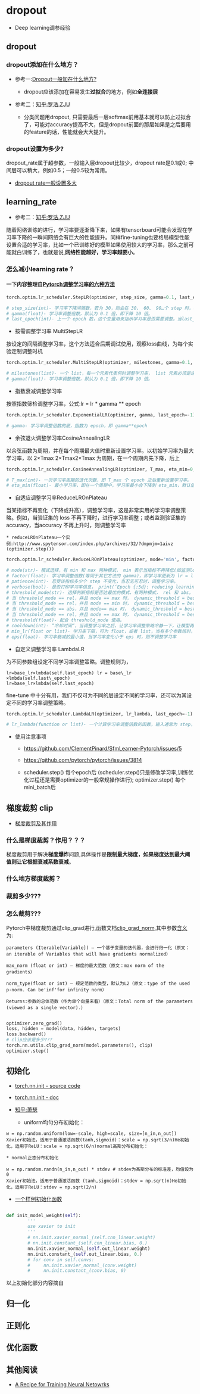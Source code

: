 # dropout

* Deep learning调参经验

## dropout

### dropout添加在什么地方？


* 参考一:[Dropout一般加在什么地方?](https://blog.csdn.net/qq_27292549/article/details/81092653)

    * dropout应该添加在容易发生**过拟合**的地方，例如**全连接层**


* 参考二：[知乎:罗浩.ZJU](https://www.zhihu.com/question/41631631)

    * 分类问题用dropout, 只需要最后一层softmax前用基本就可以防止过拟合了，可能对accuracy提高不大，但是dropout前面的那层如果是之后要用的feature的话，性能就会大大提升。

### dropout设置为多少?

dropout_rate属于超参数，一般输入层dropout比较少，dropout rate是0.1或0; 中间层可以稍大，例如0.5；一般0.5较为常用。

* [dropout rate一般设置多大](http://sofasofa.io/forum_main_post.php?postid=1001988)

## learning_rate

* 参考二：[知乎:罗浩.ZJU](https://www.zhihu.com/question/41631631)

随着网络训练的进行，学习率要逐渐降下来，如果有tensorboard可能会发现在学习率下降的一瞬间网络会有巨大的性能提升。同样fine-tuning也要格局模型性能设置合适的学习率，比如一个已训练好的模型如果使用较大的学习率，那么之前可能就白训练了，也就是说,**网络性能越好，学习率越要小**。


### 怎么减小learning rate？

#### 一下内容整理自[Pytorch调整学习率的六种方法](https://blog.csdn.net/shanglianlm/article/details/85143614)

```python
torch.optim.lr_scheduler.StepLR(optimizer, step_size, gamma=0.1, last_epoch=-1)

# step_size(int)- 学习率下降间隔数，若为 30，则会在 30、 60、 90…个 step 时，将学习率调整为 lr*gamma。
# gamma(float)- 学习率调整倍数，默认为 0.1 倍，即下降 10 倍。
# last_epoch(int)- 上一个 epoch 数，这个变量用来指示学习率是否需要调整。当last_epoch 符合设定的间隔时，就会对学习率进行调整。当为-1 时，学习率设置为初始值。
```

* 按需调整学习率 MultiStepLR

按设定的间隔调整学习率，这个方法适合后期调试使用，观察loss曲线，为每个实验定制调整时机

```python
torch.optim.lr_scheduler.MultiStepLR(optimizer, milestones, gamma=0.1, last_epoch=-1)

# milestones(list)- 一个 list，每一个元素代表何时调整学习率， list 元素必须是递增的。如 milestones=[30,80,120]
# gamma(float)- 学习率调整倍数，默认为 0.1 倍，即下降 10 倍。
```

* 指数衰减调整学习率

按照指数筛检调整学习率，公式:lr = lr * gamma ** epoch

```python
torch.optim.lr_scheduler.ExponentialLR(optimizer, gamma, last_epoch=-1)

# gamma- 学习率调整倍数的底，指数为 epoch，即 gamma**epoch
```

* 余弦退火调整学习率CosineAnnealingLR

以余弦函数为周期，并在每个周期最大值时重新设置学习率。以初始学习率为最大学习率，以 2×Tmax 2×Tmax2×Tmax 为周期，在一个周期内先下降，后上

```python
torch.optim.lr_scheduler.CosineAnnealingLR(optimizer, T_max, eta_min=0, last_epoch=-1)

# T_max(int)- 一次学习率周期的迭代次数，即 T_max 个 epoch 之后重新设置学习率。
# eta_min(float)- 最小学习率，即在一个周期中，学习率最小会下降到 eta_min，默认值为 0。
```

* 自适应调整学习率ReduceLROnPlateau

当某指标不再变化（下降或升高），调整学习率，这是非常实用的学习率调整策略。例如，当验证集的 loss 不再下降时，进行学习率调整；或者监测验证集的 accuracy，当accuracy 不再上升时，则调整学习率

    * reduceLROnPlateau一个实例:http://www.spytensor.com/index.php/archives/32/?dmpmjm=1aivz (optimizer.step())

```python
torch.optim.lr_scheduler.ReduceLROnPlateau(optimizer, mode='min', factor=0.1, patience=10, verbose=False, threshold=0.0001, threshold_mode='rel', cooldown=0, min_lr=0, eps=1e-08)

# mode(str)- 模式选择，有 min 和 max 两种模式， min 表示当指标不再降低(如监测loss)， max 表示当指标不再升高(如监测 accuracy)。
# factor(float)- 学习率调整倍数(等同于其它方法的 gamma)，即学习率更新为 lr = lr * factor
# patience(int)- 忍受该指标多少个 step 不变化，当忍无可忍时，调整学习率。
# verbose(bool)- 是否打印学习率信息， print(‘Epoch {:5d}: reducing learning rate of group {} to {:.4e}.’.format(epoch, i, new_lr))
# threshold_mode(str)- 选择判断指标是否达最优的模式，有两种模式， rel 和 abs。
# 当 threshold_mode == rel，并且 mode == max 时， dynamic_threshold = best * ( 1 +threshold )；
# 当 threshold_mode == rel，并且 mode == min 时， dynamic_threshold = best * ( 1 -threshold )；
# 当 threshold_mode == abs，并且 mode== max 时， dynamic_threshold = best + threshold ；
# 当 threshold_mode == rel，并且 mode == max 时， dynamic_threshold = best - threshold；
# threshold(float)- 配合 threshold_mode 使用。
# cooldown(int)- “冷却时间“，当调整学习率之后，让学习率调整策略冷静一下，让模型再训练一段时间，再重启监测模式。
# min_lr(float or list)- 学习率下限，可为 float，或者 list，当有多个参数组时，可用 list 进行设置。
# eps(float)- 学习率衰减的最小值，当学习率变化小于 eps 时，则不调整学习率
```

* 自定义调整学习率 LambdaLR

为不同参数组设定不同学习率调整策略。调整规则为，

```
lr=base_lr×lmbda(self.last_epoch) lr = base\_lr ×lmbda(self.last\_epoch)
lr=base_lr×lmbda(self.last_epoch)
```

fine-tune 中十分有用，我们不仅可为不同的层设定不同的学习率，还可以为其设定不同的学习率调整策略。

```python
torch.optim.lr_scheduler.LambdaLR(optimizer, lr_lambda, last_epoch=-1)

# lr_lambda(function or list)- 一个计算学习率调整倍数的函数，输入通常为 step，当有多个参数组时，设为 list。
```

* 使用注意事项

    * https://github.com/ClementPinard/SfmLearner-Pytorch/issues/5
    
    * https://github.com/pytorch/pytorch/issues/3814

    * scheduler.step() 每个epoch后 (scheduler.step()只是修改学习率,训练优化过程还是需要optimizer的一般常规操作进行);
optimizer.step() 每个mini_batch后

## 梯度裁剪 clip

* [梯度裁剪及其作用](https://wulc.me/2018/05/01/%E6%A2%AF%E5%BA%A6%E8%A3%81%E5%89%AA%E5%8F%8A%E5%85%B6%E4%BD%9C%E7%94%A8/)

### 什么是梯度裁剪？作用？？？

梯度裁剪用于解决**梯度爆炸**问题,具体操作是**限制最大梯度，如果梯度达到最大阈值则让它根据衰减系数衰减**。

### 什么地方梯度裁剪？

### 裁剪多少???

### 怎么裁剪???

Pytorch中梯度裁剪通过clip_grad进行,函数文档[clip_grad_norm](https://pytorch.org/docs/stable/_modules/torch/nn/utils/clip_grad.html),其中参数[含义](https://www.cnblogs.com/lindaxin/p/7998196.html)为:

```
parameters (Iterable[Variable]) – 一个基于变量的迭代器，会进行归一化（原文：an iterable of Variables that will have gradients normalized）

max_norm (float or int) – 梯度的最大范数（原文：max norm of the gradients）

norm_type(float or int) – 规定范数的类型，默认为L2（原文：type of the used p-norm. Can be'inf'for infinity norm）

Returns:参数的总体范数（作为单个向量来看）（原文：Total norm of the parameters (viewed as a single vector).）
```

```python

optimizer.zero_grad()        
loss, hidden = model(data, hidden, targets)
loss.backward()
# clip应该是多少???
torch.nn.utils.clip_grad_norm(model.parameters(), clip)
optimizer.step()
```


## 初始化


* [torch.nn.init - source code](https://pytorch.org/docs/stable/_modules/torch/nn/init.html)

* [torch.nn.init - doc](https://pytorch.org/docs/stable/nn.html#torch-nn-init)


* [知乎:萧瑟](https://www.zhihu.com/question/41631631/answer/94816420)

    * uniform均匀分布初始化：
```
w = np.random.uniform(low=-scale, high=scale, size=[n_in,n_out])
Xavier初始法，适用于普通激活函数(tanh,sigmoid)：scale = np.sqrt(3/n)He初始化，适用于ReLU：scale = np.sqrt(6/n)normal高斯分布初始化：
```
    * normal正态分布初始化
```
w = np.random.randn(n_in,n_out) * stdev # stdev为高斯分布的标准差，均值设为0
Xavier初始法，适用于普通激活函数 (tanh,sigmoid)：stdev = np.sqrt(n)He初始化，适用于ReLU：stdev = np.sqrt(2/n)
```

* [一个样例初始化函数](https://github.com/ShomyLiu/pytorch-pcnn/blob/e1c95ed6bef369f08550043f79779f1d301dd236/models/PCNN.py#L42)

```python

def init_model_weight(self):
        '''
        use xavier to init
        '''
        # nn.init.xavier_normal_(self.cnn_linear.weight)
        # nn.init.constant_(self.cnn_linear.bias, 0.)
        nn.init.xavier_normal_(self.out_linear.weight)
        nn.init.constant_(self.out_linear.bias, 0.)
        # for conv in self.convs:
        #     nn.init.xavier_normal_(conv.weight)
        #     nn.init.constant_(conv.bias, 0)

```

以上初始化部分内容摘自


## 归一化

## 正则化

## 优化函数

## 其他阅读

* [A Recipe for Training Neural Netowrks](https://karpathy.github.io/2019/04/25/recipe/)

